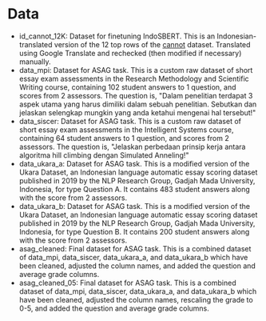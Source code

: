 # Data
- id_cannot_12K: Dataset for finetuning IndoSBERT. This is an Indonesian-translated version of the 12 top rows of the [cannot](https://github.com/dmlls/cannot-dataset) dataset. Translated using Google Translate and rechecked (then modified if necessary) manually.
- data_mpi: Dataset for ASAG task. This is a custom raw dataset of short essay exam assessments in the Research Methodology and Scientific Writing course, containing 102 student answers to 1 question, and scores from 2 assessors. The question is, "Dalam penelitian terdapat 3 aspek utama yang harus dimiliki dalam sebuah penelitian. Sebutkan dan jelaskan selengkap mungkin yang anda ketahui mengenai hal tersebut!"
- data_siscer: Dataset for ASAG task. This is a custom raw dataset of short essay exam assessments in the Intelligent Systems course, containing 64 student answers to 1 question, and scores from 2 assessors. The question is, "Jelaskan perbedaan prinsip kerja antara algoritma hill climbing dengan Simulated Anneling!"
- data_ukara_a: Dataset for ASAG task. This is a modified version of the Ukara Dataset, an Indonesian language automatic essay scoring dataset published in 2019 by the NLP Research Group, Gadjah Mada University, Indonesia, for type Question A. It contains 483 student answers along with the score from 2 assessors.
- data_ukara_b: Dataset for ASAG task. This is a modified version of the Ukara Dataset, an Indonesian language automatic essay scoring dataset published in 2019 by the NLP Research Group, Gadjah Mada University, Indonesia, for type Question B. It contains 200 student answers along with the score from 2 assessors. 
- asag_cleaned: Final dataset for ASAG task. This is a combined dataset of data_mpi, data_siscer, data_ukara_a, and data_ukara_b which have been cleaned, adjusted the column names, and added the question and average grade columns.
- asag_cleaned_05: Final dataset for ASAG task. This is a combined dataset of data_mpi, data_siscer, data_ukara_a, and data_ukara_b which have been cleaned, adjusted the column names, rescaling the grade to 0-5, and added the question and average grade columns.